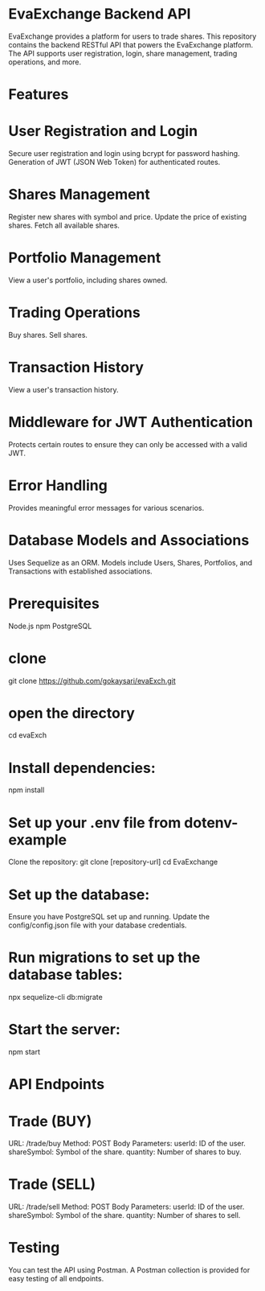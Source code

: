 # EvaExchange Backend API

EvaExchange provides a platform for users to trade shares. This repository contains the backend RESTful API that powers the EvaExchange platform. The API supports user registration, login, share management, trading operations, and more.

# Features

# User Registration and Login
Secure user registration and login using bcrypt for password hashing.
Generation of JWT (JSON Web Token) for authenticated routes.

# Shares Management
Register new shares with symbol and price.
Update the price of existing shares.
Fetch all available shares.

# Portfolio Management
View a user's portfolio, including shares owned.

# Trading Operations
Buy shares.
Sell shares.

# Transaction History
View a user's transaction history.

# Middleware for JWT Authentication
Protects certain routes to ensure they can only be accessed with a valid JWT.

# Error Handling
Provides meaningful error messages for various scenarios.

# Database Models and Associations
Uses Sequelize as an ORM.
Models include Users, Shares, Portfolios, and Transactions with established associations.



# Prerequisites
Node.js
npm
PostgreSQL


# clone
git clone https://github.com/gokaysari/evaExch.git


# open the directory
cd evaExch


# Install dependencies:
npm install


# Set up your .env file from dotenv-example


Clone the repository:
git clone [repository-url]
cd EvaExchange


# Set up the database:
Ensure you have PostgreSQL set up and running.
Update the config/config.json file with your database credentials.


# Run migrations to set up the database tables:
npx sequelize-cli db:migrate


# Start the server:
npm start


# API Endpoints
# Trade (BUY)

URL: /trade/buy
Method: POST
Body Parameters:
userId: ID of the user.
shareSymbol: Symbol of the share.
quantity: Number of shares to buy.


# Trade (SELL)

URL: /trade/sell
Method: POST
Body Parameters:
userId: ID of the user.
shareSymbol: Symbol of the share.
quantity: Number of shares to sell.


# Testing
You can test the API using Postman. A Postman collection is provided for easy testing of all endpoints.





